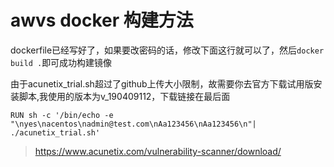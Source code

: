 # awvs docker 构建方法

dockerfile已经写好了，如果要改密码的话，修改下面这行就可以了，然后`docker build .`即可成功构建镜像

由于acunetix_trial.sh超过了github上传大小限制，故需要你去官方下载试用版安装脚本,我使用的版本为v_190409112，下载链接在最后面

`RUN sh -c '/bin/echo -e "\nyes\nacentos\nadmin@test.com\nAa123456\nAa123456\n"| ./acunetix_trial.sh'`

> https://www.acunetix.com/vulnerability-scanner/download/